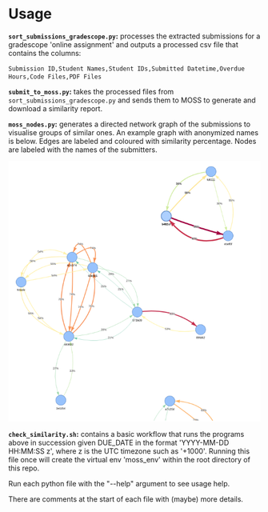 # Usage
**`sort_submissions_gradescope.py`:** processes the extracted submissions for a gradescope 'online assignment'
and outputs a processed csv file that contains the columns:
```
Submission ID,Student Names,Student IDs,Submitted Datetime,Overdue Hours,Code Files,PDF Files
```

**`submit_to_moss.py`:** takes the processed files from `sort_submissions_gradescope.py` and sends them to MOSS to generate and download a similarity report.

**`moss_nodes.py`:**  generates a directed network graph of the submissions to visualise groups of similar ones.
An example graph with anonymized names is below.
Edges are labeled and coloured with similarity percentage. Nodes are labeled with the names of the submitters.

![an example graph generated using moss_nodes.py](./example_graph.png)

**`check_similarity.sh`:** contains a basic workflow that runs the programs above in succession given DUE_DATE in the format 'YYYY-MM-DD HH:MM:SS z',
where z is the UTC timezone such as '+1000'.
Running this file once will create the virtual env 'moss_env' within the root directory of this repo.

Run each python file with the "--help" argument to see usage help.

There are comments at the start of each file with (maybe) more details.

